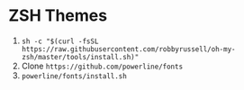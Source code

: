 # ZSH Themes

1. `sh -c "$(curl -fsSL https://raw.githubusercontent.com/robbyrussell/oh-my-zsh/master/tools/install.sh)"`
2. Clone `https://github.com/powerline/fonts`
3. `powerline/fonts/install.sh`
